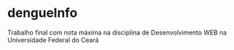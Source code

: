 # dengueInfo
 Trabalho final com nota máxima na disciplina de Desenvolvimento WEB na Universidade Federal do Ceará
